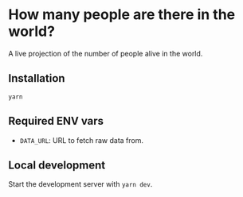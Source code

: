 # How many people are there in the world?

A live projection of the number of people alive in the world.

## Installation

`yarn`

## Required ENV vars

- `DATA_URL`: URL to fetch raw data from.

## Local development

Start the development server with `yarn dev`.
